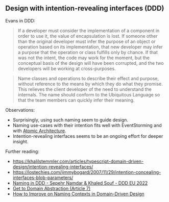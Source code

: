 ## Design with intention-revealing interfaces (DDD)

Evans in DDD:

> If a developer must consider the implementation of a component in order to use it, the value of encapsulation is lost.  If someone other than the original developer must infer the purpose of an object or operation based on its implementation, that new developer may infer a purpose that the operation or class fulfills only by chance.  If that was not the intent, the code may work for the moment, but the conceptual basis of the design will have been corrupted, and the two developers will be working at cross-purposes.

> Name classes and operations to describe their effect and purpose, without reference to the means by which they do what they promise.  This relieves the client developer of the need to understand the internals.  The name should conform to the Ubiquitous Language so that the team members can quickly infer their meaning.


Observations:
- Surprisingly, using such naming seem to guide design. 
- Naming use-cases with their intention fits well with EventStorming and with [Atomic Architecture](https://www.juxt.pro/blog/atomic-architecture/).
- Intention-revealing interfaces seems to be an ongoing effort for deeper insight. 

Further reading:
- https://khalilstemmler.com/articles/typescript-domain-driven-design/intention-revealing-interfaces/
- https://lostechies.com/jimmybogard/2007/11/29/intention-concealing-interfaces-blob-parameters/
- [Naming in DDD - Sepehr Namdar & Khaled Souf - DDD EU 2022](https://www.youtube.com/watch?v=KHgftXIlGsY&t=300s)
- [Get to Domain Abstraction (Article 7)](https://www.digdeeproots.com/articles/naming-process/get-to-domain-abstraction/)
- [How to Improve on Naming Contexts in Domain-Driven Design](https://www.adamconrad.dev/blog/how-to-improve-on-naming-contexts-in-domain-driven-design/)